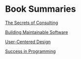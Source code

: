 # Book Summaries

[The Secrets of Consulting](https://github.com/yam-jam/book-summaries/blob/master/secrets-of-consulting.md)

[Building Maintainable Software](https://github.com/yam-jam/book-summaries/blob/master/building-maintainable-software.md)

[User-Centered Design](https://github.com/yam-jam/book-summaries/blob/master/user-centered-design.md)

[Success in Programming](https://github.com/yam-jam/book-summaries/blob/master/success-in-programming.md)
